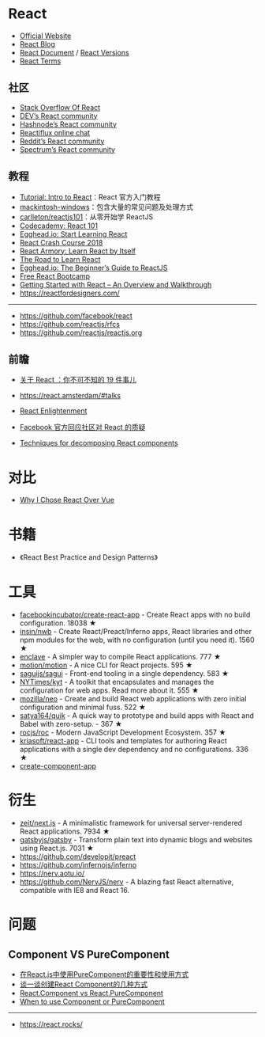# React

- [Official Website](https://reactjs.org/)
- [React Blog](https://reactjs.org/blog/)
- [React Document](https://reactjs.org/docs/getting-started.html) / [React Versions](https://reactjs.org/versions/)
- [React Terms](https://reactjs.org/docs/glossary.html)

## 社区

- [Stack Overflow Of React](https://stackoverflow.com/tags/reactjs/info)
- [DEV’s React community](https://dev.to/t/react)
- [Hashnode’s React community](https://hashnode.com/n/reactjs)
- [Reactiflux online chat](https://discord.gg/0ZcbPKXt5bZjGY5n)
- [Reddit’s React community](https://www.reddit.com/r/reactjs/)
- [Spectrum’s React community](https://spectrum.chat/react)

## 教程

- [Tutorial: Intro to React](https://reactjs.org/tutorial/tutorial.html#before-we-start-the-tutorial)：React 官方入门教程
- [mackintosh-windows](https://github.com/agm1984/mackintosh-windows)：包含大量的常见问题及处理方式
- [carlleton/reactjs101](https://github.com/carlleton/reactjs101/tree/zh-CN)：从零开始学 ReactJS
- [Codecademy: React 101](https://www.codecademy.com/learn/react-101)
- [Egghead.io: Start Learning React ](https://egghead.io/courses/start-learning-react)
- [React Crash Course 2018](https://www.youtube.com/watch?v=Ke90Tje7VS0)
- [React Armory: Learn React by Itself](https://reactarmory.com/guides/learn-react-by-itself)
- [The Road to Learn React](https://www.robinwieruch.de/the-road-to-learn-react/)
- [Egghead.io: The Beginner’s Guide to ReactJS](https://egghead.io/courses/the-beginner-s-guide-to-reactjs)
- [Free React Bootcamp](https://tylermcginnis.com/free-react-bootcamp/)
- [Getting Started with React – An Overview and Walkthrough](https://www.taniarascia.com/getting-started-with-react/)
- https://reactfordesigners.com/

---

- https://github.com/facebook/react
- https://github.com/reactjs/rfcs
- https://github.com/reactjs/reactjs.org

## 前瞻

- [关于 React ：你不可不知的 19 件事儿](https://mp.weixin.qq.com/s/kKJEsaqXo0pqe9wvqnxQlg)

- https://react.amsterdam/#talks
- [React Enlightenment](https://www.reactenlightenment.com/)
- [Facebook 官方回应社区对 React 的质疑](https://medium.com/@dan_abramov/hey-thanks-for-feedback-bf9502689ca4)
- [Techniques for decomposing React components](https://medium.com/dailyjs/techniques-for-decomposing-react-components-e8a1081ef5da)

# 对比
- [Why I Chose React Over Vue](https://medium.com/@CalinLeafshade/why-i-chose-react-over-vue-3dd9a230b507)

# 书籍

- 《React Best Practice and Design Patterns》

# 工具
- [facebookincubator/create-react-app](https://github.com/facebookincubator/create-react-app) - Create React apps with no build configuration. 18038 ★
- [insin/nwb](https://github.com/insin/nwb) - Create React/Preact/Inferno apps, React libraries and other npm modules for the web, with no configuration (until you need it). 1560 ★
- [enclave](https://github.com/eanplatter/enclave) - A simpler way to compile React applications. 777 ★
- [motion/motion](https://github.com/motion/motion) - A nice CLI for React projects. 595 ★
- [saguijs/sagui](https://github.com/saguijs/sagui) - Front-end tooling in a single dependency. 583 ★
- [NYTimes/kyt](https://github.com/NYTimes/kyt) - A toolkit that encapsulates and manages the configuration for web apps. Read more about it. 555 ★
- [mozilla/neo](https://github.com/mozilla/neo) - Create and build React web applications with zero initial configuration and minimal fuss. 522 ★
- [satya164/quik](https://github.com/satya164/quik) - A quick way to prototype and build apps with React and Babel with zero-setup. - 367 ★
- [rocjs/roc](https://github.com/rocjs/roc) - Modern JavaScript Development Ecosystem. 357 ★
- [kriasoft/react-app](https://github.com/kriasoft/react-app) - CLI tools and templates for authoring React applications with a single dev dependency and no configurations. 336 ★
- [create-component-app](https://github.com/CVarisco/create-component-app)

# 衍生
- [zeit/next.js](https://github.com/zeit/next.js) - A minimalistic framework for universal server-rendered React applications. 7934 ★
- [gatsbyjs/gatsby](https://github.com/gatsbyjs/gatsby) - Transform plain text into dynamic blogs and websites using React.js. 7031 ★
- https://github.com/developit/preact
- https://github.com/infernojs/inferno
- https://nerv.aotu.io/
- https://github.com/NervJS/nerv - A blazing fast React alternative, compatible with IE8 and React 16.

# 问题

## Component VS PureComponent
- [在React.js中使用PureComponent的重要性和使用方式](http://www.zcfy.cc/article/why-and-how-to-use-purecomponent-in-react-js-60devs-2344.html)
- [谈一谈创建React Component的几种方式](https://segmentfault.com/a/1190000008402834)
- [React.Component vs React.PureComponent](https://stackoverflow.com/questions/41340697/react-component-vs-react-purecomponent)
- [When to use Component or PureComponent](https://codeburst.io/when-to-use-component-or-purecomponent-a60cfad01a81)

---

- https://react.rocks/
